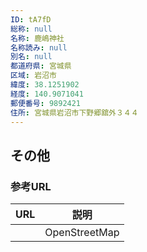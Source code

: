 ```yaml
---
ID: tA7fD
総称: null
名称: 鹿嶋神社
名称読み: null
別名: null
都道府県: 宮城県
区域: 岩沼市
緯度: 38.1251902
経度: 140.9071041
郵便番号: 9892421
住所: 宮城県岩沼市下野郷舘外３４４
---
```


## その他

### 参考URL

| URL | 説明          |
| --- | ------------- |
|     | OpenStreetMap |
